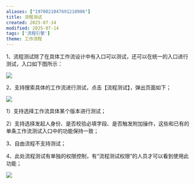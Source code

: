 ```yaml
---
aliases: ["1970021047691218906"]
title: 流程测试
created: 2025-07-14
modified: 2025-07-14
tags: ['流程引擎']
theme: 工作流程
---
```


1、流程测试除了在具体工作流设计中有入口可以测试，还可以在统一的入口进行测试，入口如下图所示：

![](cd3ad3c2c580b7dc0fe03198772b0fb8.jpg)

2、支持搜索具体的工作流进行测试，点击【流程测试】，弹出页面如下；

![](6185a1057c84dd9195b824271b71b075.jpg)

1）支持选择工作流具体某个版本进行测试；

2）支持选择发起人身份、是否校验必填字段、是否触发附加操作，这些和已有的单条工作流测试入口中的功能保持一致；

3、自由流程不支持测试；

4、此处流程测试有单独的权限控制，有“流程测试权限”的人员才可以看到使用此功能；

![](2107533c9096f693068069ada50d4a4c.jpg)